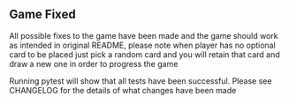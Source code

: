 ## Game Fixed
All possible fixes to the game have been made and the game should work as intended in original README, please note when player has no
optional card to be placed just pick a random card and you will retain that card and draw a new one in order to progress 
the game

Running pytest will show that all tests have been successful. Please see CHANGELOG for the details of what changes have been made 
